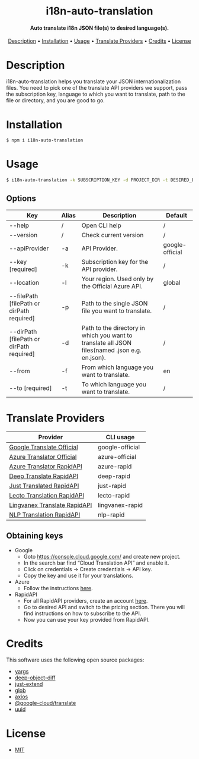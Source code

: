
<h1 align="center">
  <br>
  i18n-auto-translation
  <br>
</h1>

<h4 align="center">Auto translate i18n JSON file(s) to desired language(s).</h4>

<p align="center">
  <a href="#description">Description</a> •
  <a href="#installation">Installation</a> •
  <a href="#usage">Usage</a> •
  <a href="#translate-providers">Translate Providers</a> •
  <a href="#credits">Credits</a> •
  <a href="#license">License</a>
</p>

# Description

i18n-auto-translation helps you translate your JSON internationalization files. You need to pick one of the translate API providers we support, pass the subscription key, language to which you want to translate, path to the file or directory, and you are good to go.

# Installation

```bash
$ npm i i18n-auto-translation
```

# Usage

```bash
$ i18n-auto-translation -k SUBSCRIPTION_KEY -d PROJECT_DIR -t DESIRED_LANGUAGE
```

## Options

| Key                                       | Alias | Description                                                                                          | Default         |
| ----------------------------------------- | ----- | ---------------------------------------------------------------------------------------------------- | --------------- |
| --help                                    | /     | Open CLI help                                                                                        | /               |
| --version                                 | /     | Check current version                                                                                | /               |
| --apiProvider                             | -a    | API Provider.                                                                                        | google-official |
| --key [required]                          | -k    | Subscription key for the API provider.                                                               | /               |
| --location                                | -l    | Your region. Used only by the Official Azure API.                                                    | global          |
| --filePath [filePath or dirPath required] | -p    | Path to the single JSON file you want to translate.                                                  | /               |
| --dirPath [filePath or dirPath required]  | -d    | Path to the directory in which you want to translate all JSON files(named <from>.json e.g. en.json). | /               |
| --from                                    | -f    | From which language you want to translate.                                                           | en              |
| --to [required]                           | -t    | To which language you want to translate.                                                             | /               |

# Translate Providers

| Provider                                                                                                                          | CLI usage       |
| --------------------------------------------------------------------------------------------------------------------------------- | --------------- |
| [Google Translate Official](https://cloud.google.com/translate/)                                                                  | google-official |
| [Azure Translator Official](https://azure.microsoft.com/en-us/services/cognitive-services/translator/)                            | azure-official  |
| [Azure Translator RapidAPI](https://rapidapi.com/microsoft-azure-org-microsoft-cognitive-services/api/microsoft-translator-text/) | azure-rapid     |
| [Deep Translate RapidAPI](https://rapidapi.com/gatzuma/api/deep-translate1/)                                                      | deep-rapid      |
| [Just Translated RapidAPI](https://rapidapi.com/lebedev.str/api/just-translated/)                                                 | just-rapid      |
| [Lecto Translation RapidAPI](https://rapidapi.com/lecto-lecto-default/api/lecto-translation/)                                     | lecto-rapid     |
| [Lingvanex Translate RapidAPI](https://rapidapi.com/Lingvanex/api/lingvanex-translate/)                                           | lingvanex-rapid |
| [NLP Translation RapidAPI](https://rapidapi.com/gofitech/api/nlp-translation/)                                                    | nlp-rapid       |

## Obtaining keys

- Google
  - Goto https://console.cloud.google.com/ and create new project.
  - In the search bar find “Cloud Translation API” and enable it.
  - Click on credentials -> Create credentials -> API key.
  - Copy the key and use it for your translations.
- Azure
  - Follow the instructions [here](https://docs.microsoft.com/en-us/azure/cognitive-services/translator/quickstart-translator?tabs=nodejs#prerequisites).
- RapidAPI
  - For all RapidAPI providers, create an account [here](https://rapidapi.com/).
  - Go to desired API and switch to the pricing section. There you will find instructions on how to subscribe to the API.
  - Now you can use your key provided from RapidAPI.


# Credits

This software uses the following open source packages:

- [yargs](https://github.com/yargs/yargs)
- [deep-object-diff](https://github.com/mattphillips/deep-object-diff)
- [just-extend](https://github.com/angus-c/just)
- [glob](https://github.com/isaacs/node-glob)
- [axios](https://github.com/axios/axios)
- [@google-cloud/translate](https://github.com/googleapis/nodejs-translate)
- [uuid](https://github.com/uuidjs/uuid)

# License

- [MIT](LICENSE)
